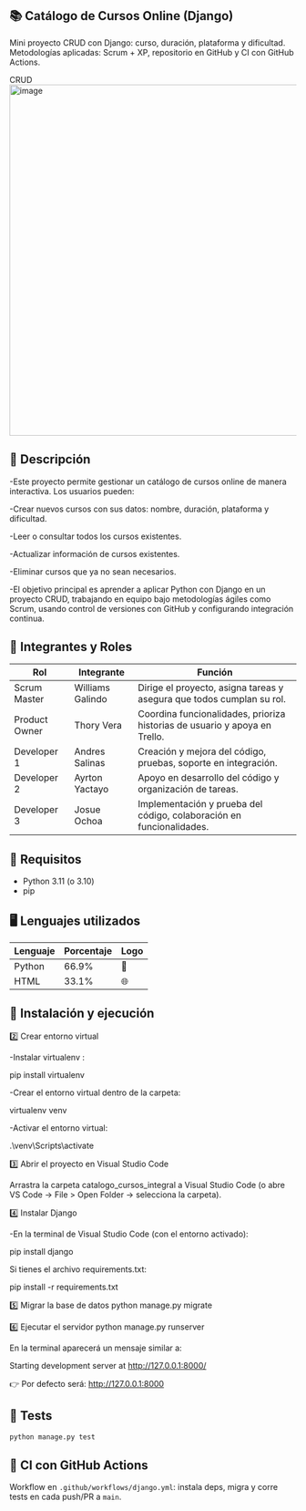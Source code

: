 ## **📚 Catálogo de Cursos Online (Django)**


Mini proyecto CRUD con Django: curso, duración, plataforma y dificultad.
Metodologías aplicadas: Scrum + XP, repositorio en GitHub y CI con GitHub Actions.

CRUD
<img width="1245" height="616" alt="image" src="https://github.com/user-attachments/assets/126db778-fa7a-4a50-b501-a097b35cf1c9" />


## **🚀 Descripción**


-Este proyecto permite gestionar un catálogo de cursos online de manera interactiva. Los usuarios pueden:

-Crear nuevos cursos con sus datos: nombre, duración, plataforma y dificultad.

-Leer o consultar todos los cursos existentes.

-Actualizar información de cursos existentes.

-Eliminar cursos que ya no sean necesarios.

-El objetivo principal es aprender a aplicar Python con Django en un proyecto CRUD, trabajando en equipo bajo metodologías ágiles como Scrum, usando control de versiones con GitHub y configurando integración continua.


## **👥 Integrantes y Roles**

| Rol           | Integrante      | Función                                                                   |
|---------------|-----------------|-------------------------------------------------------------------------  |
| Scrum Master  | Williams Galindo| Dirige el proyecto, asigna tareas y asegura que todos cumplan su rol.     |
| Product Owner | Thory Vera      | Coordina funcionalidades, prioriza historias de usuario y apoya en Trello.|
| Developer 1   | Andres Salinas  | Creación y mejora del código, pruebas, soporte en integración.            |
| Developer 2   | Ayrton Yactayo  | Apoyo en desarrollo del código y organización de tareas.                  |
| Developer 3   | Josue Ochoa     | Implementación y prueba del código, colaboración en funcionalidades.      |


## **🚀 Requisitos**
- Python 3.11 (o 3.10)
- pip

  
## **🖥️ Lenguajes utilizados**

| Lenguaje | Porcentaje | Logo |
|----------|------------|------|
| Python   | 66.9%      | 🐍 |
| HTML     | 33.1%      | 🌐 |

## **🔧 Instalación y ejecución**



2️⃣ Crear entorno virtual

-Instalar virtualenv :

pip install virtualenv


-Crear el entorno virtual dentro de la carpeta:

virtualenv venv


-Activar el entorno virtual:

.\venv\Scripts\activate

3️⃣ Abrir el proyecto en Visual Studio Code

Arrastra la carpeta catalogo_cursos_integral a Visual Studio Code
(o abre VS Code → File > Open Folder → selecciona la carpeta).

4️⃣ Instalar Django

-En la terminal de Visual Studio Code (con el entorno activado):

pip install django


Si tienes el archivo requirements.txt:

pip install -r requirements.txt

5️⃣ Migrar la base de datos
python manage.py migrate

6️⃣ Ejecutar el servidor
python manage.py runserver


En la terminal aparecerá un mensaje similar a:

Starting development server at http://127.0.0.1:8000/


👉 Por defecto será: http://127.0.0.1:8000


 ## **🧪 Tests**
```bash
python manage.py test
```


## **🤖 CI con GitHub Actions**
Workflow en `.github/workflows/django.yml`: instala deps, migra y corre tests en cada push/PR a `main`.

